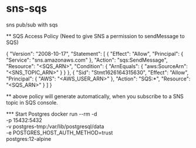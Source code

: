 # sns-sqs
sns pub/sub with sqs

** SQS Access Policy (Need to give SNS a permission to sendMessage to SQS)

{
  "Version": "2008-10-17",
  "Statement": [
    {
      "Effect": "Allow",
      "Principal": {
        "Service": "sns.amazonaws.com"
      },
      "Action": "sqs:SendMessage",
      "Resource": "<SQS_ARN>",
      "Condition": {
        "ArnEquals": {
          "aws:SourceArn": "<SNS_TOPIC_ARN>"
        }
      }
    },
    {
      "Sid": "Stmt1626164315630",
      "Effect": "Allow",
      "Principal": {
        "AWS": "<AWS_USER_ARN>"
      },
      "Action": "SQS:*",
      "Resource": "<SQS_ARN>"
    }
  ]
}

** above policy will generate automatically, when you subscribe to a SNS topic in SQS console. 


*** Start Postgres 
docker run --rm -d \
    -p 15432:5432 \
    -v postgres-tmp:/var/lib/postgresql/data \
    -e POSTGRES_HOST_AUTH_METHOD=trust \
    postgres:12-alpine